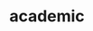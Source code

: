 ---
title: academic
description: Projects associated with university classes
image:

# Badge style
style:
    background: "#F0A7A0"
    color: "#fff"
---
